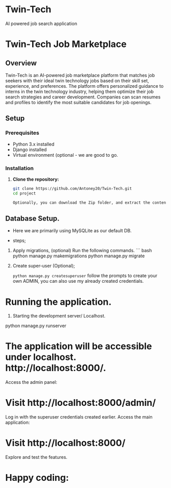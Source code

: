 # Twin-Tech
AI powered job search application
# Twin-Tech Job Marketplace

## Overview
Twin-Tech is an AI-powered job marketplace platform that matches job seekers with their ideal twin technology jobs based on their skill set, experience, and preferences. The platform offers personalized guidance to interns in the twin technology industry, helping them optimize their job search strategies and career development. Companies can scan resumes and profiles to identify the most suitable candidates for job openings.

## Setup

### Prerequisites
- Python 3.x installed
- Django installed
- Virtual environment (optional - we are good to go.

### Installation

1. **Clone the repository:**

   ```bash
   git clone https://github.com/Antoney20/Twin-Tech.git  
   cd project

   Optionally, you can download the Zip folder, and extract the contents of the project.

## Database Setup.
- Here we are primarily using MySQLite as our default DB.
* steps;
1.   Apply migrations, (optional)
Run the following commands. 
    ``` bash
    python manage.py makemigrations
    python manage.py migrate        

2. Create super-user (Optional);

    ```python manage.py createsuperuser```
follow the prompts to create your own ADMIN,  you can also use my already created credentials.

# Running the application. 

1. Starting the development server/ Localhost. 

python manage.py runserver
# The application will be accessible under localhost.  http://localhost:8000/.
Access the admin panel:

# Visit http://localhost:8000/admin/
Log in with the superuser credentials created earlier.
Access the main application:

# Visit http://localhost:8000/
Explore and test the features.

# Happy coding:

